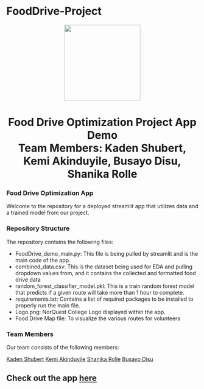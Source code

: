 # FoodDrive-Project
<p align = "center" draggable=”false” ><img src="https://encrypted-tbn0.gstatic.com/images?q=tbn:ANd9GcR8HNB-ex4xb4H3-PXRcywP5zKC_3U8VzQTPA&usqp=CAU" 
     width="200px"
     height="auto"/>
</p>

<h1 align="center" id="heading">Food Drive Optimization Project App Demo <br/> Team Members: Kaden Shubert, Kemi Akinduyile, Busayo Disu, Shanika Rolle
</h1>


### Food Drive Optimization App

Welcome to the repository for a deployed streamlit app that utilizes data and a trained model from our project.

### Repository Structure

The repository contains the following files:

* FoodDrive_demo_main.py: This file is being pulled by streamlit and is the main code of the app.
* combined_data.csv: This is the dataset being used for EDA and pulling dropdown values from, and it contains the collected and formatted food drive data
* random_forest_classifier_model.pkl: This is a train random forest model that predicts if a given route will take more than 1 hour to complete.
* requirements.txt: Contains a list of required packages to be installed to properly run the main file.
* Logo.png: NorQuest College Logo displayed within the app.
* Food Drive Map file: To visualize the various routes for volunteers


### Team Members

Our team consists of the following members:

[Kaden Shubert](https://www.linkedin.com/in/kaden-shubert-b52728223/)
[Kemi Akinduyile](https://www.linkedin.com/in/kemi-akinduyile/)
[Shanika Rolle](https://www.linkedin.com/in/shanika-rolle-094424158/)
[Busayo Disu](https://www.linkedin.com/in/olubusayo-disu/)

## Check out the app [here](https://fooddrive-project-riq8cknmcird3nxzrvbcga.streamlit.app/)
